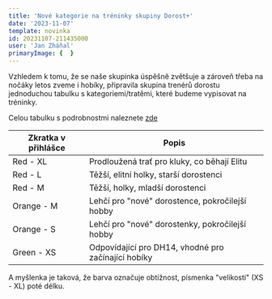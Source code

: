 ```yaml
---
title: 'Nové kategorie na tréninky skupiny Dorost+'
date: '2023-11-07'
template: novinka
id: 20231107-211435000
user: 'Jan Zháňal'
primaryImage: {  }
---
```


Vzhledem k tomu, že se naše skupinka úspěšně zvětšuje a zároveň třeba na nočáky letos zveme i hobíky, připravila skupina trenérů dorostu jednoduchou tabulku s kategoriemi/tratěmi, které budeme vypisovat na tréninky.

Celou tabulku s podrobnostmi naleznete [zde](https://zabiny.club/skupiny/dorost#trate)

| Zkratka v přihlášce | Popis                                                                                 | 
| ------------------- | ------------------------------------------------------------------------------------- | 
| Red - XL            | Prodloužená trať pro kluky, co běhají Elitu |              
| Red - L             | Těžší, elitní holky, starší dorostenci                                       | 
| Red - M             | Těžší, holky, mladší dorostenci                                          | 
| Orange - M          | Lehčí pro "nové" dorostence, pokročilejší hobby                             | 
| Orange - S          | Lehčí pro "nové" dorostenky, pokročilejší hobby                             |
| Green - XS          | Odpovídající pro DH14, vhodné pro začínající hobíky                          | 


A myšlenka je taková, že barva označuje obtížnost, písmenka "velikostí" (XS - XL) poté délku.

